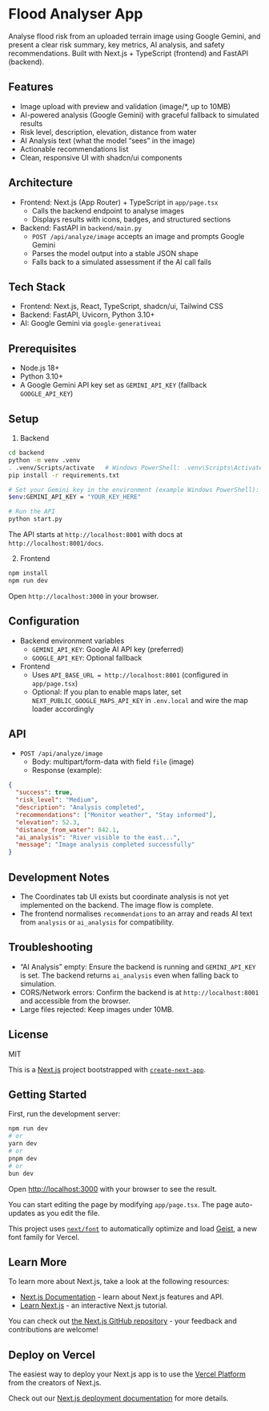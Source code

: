 Flood Analyser App
===================

Analyse flood risk from an uploaded terrain image using Google Gemini, and present a clear risk summary, key metrics, AI analysis, and safety recommendations. Built with Next.js + TypeScript (frontend) and FastAPI (backend).

Features
--------
- Image upload with preview and validation (image/*, up to 10MB)
- AI-powered analysis (Google Gemini) with graceful fallback to simulated results
- Risk level, description, elevation, distance from water
- AI Analysis text (what the model “sees” in the image)
- Actionable recommendations list
- Clean, responsive UI with shadcn/ui components

Architecture
------------
- Frontend: Next.js (App Router) + TypeScript in `app/page.tsx`
  - Calls the backend endpoint to analyse images
  - Displays results with icons, badges, and structured sections
- Backend: FastAPI in `backend/main.py`
  - `POST /api/analyze/image` accepts an image and prompts Google Gemini
  - Parses the model output into a stable JSON shape
  - Falls back to a simulated assessment if the AI call fails

Tech Stack
---------
- Frontend: Next.js, React, TypeScript, shadcn/ui, Tailwind CSS
- Backend: FastAPI, Uvicorn, Python 3.10+
- AI: Google Gemini via `google-generativeai`

Prerequisites
-------------
- Node.js 18+
- Python 3.10+
- A Google Gemini API key set as `GEMINI_API_KEY` (fallback `GOOGLE_API_KEY`)

Setup
-----
1) Backend

```bash
cd backend
python -m venv .venv
. .venv/Scripts/activate   # Windows PowerShell: .venv\Scripts\Activate.ps1
pip install -r requirements.txt

# Set your Gemini key in the environment (example Windows PowerShell):
$env:GEMINI_API_KEY = "YOUR_KEY_HERE"

# Run the API
python start.py
```

The API starts at `http://localhost:8001` with docs at `http://localhost:8001/docs`.

2) Frontend

```bash
npm install
npm run dev
```

Open `http://localhost:3000` in your browser.

Configuration
-------------
- Backend environment variables
  - `GEMINI_API_KEY`: Google AI API key (preferred)
  - `GOOGLE_API_KEY`: Optional fallback
- Frontend
  - Uses `API_BASE_URL = http://localhost:8001` (configured in `app/page.tsx`)
  - Optional: If you plan to enable maps later, set `NEXT_PUBLIC_GOOGLE_MAPS_API_KEY` in `.env.local` and wire the map loader accordingly

API
---
- `POST /api/analyze/image`
  - Body: multipart/form-data with field `file` (image)
  - Response (example):

```json
{
  "success": true,
  "risk_level": "Medium",
  "description": "Analysis completed",
  "recommendations": ["Monitor weather", "Stay informed"],
  "elevation": 52.3,
  "distance_from_water": 842.1,
  "ai_analysis": "River visible to the east...",
  "message": "Image analysis completed successfully"
}
```

Development Notes
-----------------
- The Coordinates tab UI exists but coordinate analysis is not yet implemented on the backend. The image flow is complete.
- The frontend normalises `recommendations` to an array and reads AI text from `analysis` or `ai_analysis` for compatibility.

Troubleshooting
---------------
- “AI Analysis” empty: Ensure the backend is running and `GEMINI_API_KEY` is set. The backend returns `ai_analysis` even when falling back to simulation.
- CORS/Network errors: Confirm the backend is at `http://localhost:8001` and accessible from the browser.
- Large files rejected: Keep images under 10MB.

License
-------
MIT

This is a [Next.js](https://nextjs.org) project bootstrapped with [`create-next-app`](https://nextjs.org/docs/app/api-reference/cli/create-next-app).

## Getting Started

First, run the development server:

```bash
npm run dev
# or
yarn dev
# or
pnpm dev
# or
bun dev
```

Open [http://localhost:3000](http://localhost:3000) with your browser to see the result.

You can start editing the page by modifying `app/page.tsx`. The page auto-updates as you edit the file.

This project uses [`next/font`](https://nextjs.org/docs/app/building-your-application/optimizing/fonts) to automatically optimize and load [Geist](https://vercel.com/font), a new font family for Vercel.

## Learn More

To learn more about Next.js, take a look at the following resources:

- [Next.js Documentation](https://nextjs.org/docs) - learn about Next.js features and API.
- [Learn Next.js](https://nextjs.org/learn) - an interactive Next.js tutorial.

You can check out [the Next.js GitHub repository](https://github.com/vercel/next.js) - your feedback and contributions are welcome!

## Deploy on Vercel

The easiest way to deploy your Next.js app is to use the [Vercel Platform](https://vercel.com/new?utm_medium=default-template&filter=next.js&utm_source=create-next-app&utm_campaign=create-next-app-readme) from the creators of Next.js.

Check out our [Next.js deployment documentation](https://nextjs.org/docs/app/building-your-application/deploying) for more details.
